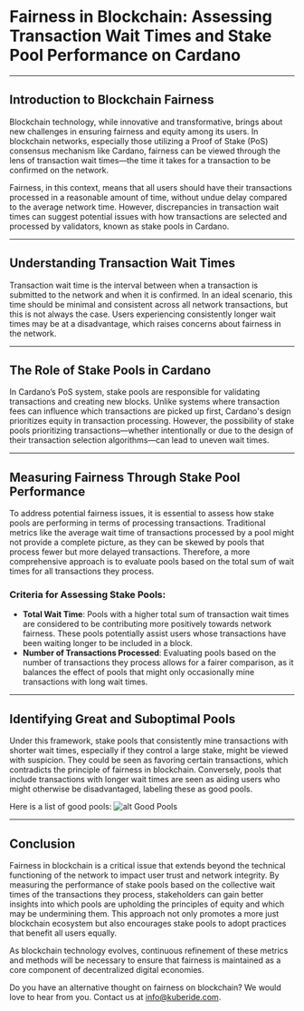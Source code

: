 # Fairness in Blockchain: Assessing Transaction Wait Times and Stake Pool Performance on Cardano

---

## Introduction to Blockchain Fairness

Blockchain technology, while innovative and transformative, brings about new challenges in ensuring fairness and equity among its users. In blockchain networks, especially those utilizing a Proof of Stake (PoS) consensus mechanism like Cardano, fairness can be viewed through the lens of transaction wait times—the time it takes for a transaction to be confirmed on the network.

Fairness, in this context, means that all users should have their transactions processed in a reasonable amount of time, without undue delay compared to the average network time. However, discrepancies in transaction wait times can suggest potential issues with how transactions are selected and processed by validators, known as stake pools in Cardano.

---

## Understanding Transaction Wait Times

Transaction wait time is the interval between when a transaction is submitted to the network and when it is confirmed. In an ideal scenario, this time should be minimal and consistent across all network transactions, but this is not always the case. Users experiencing consistently longer wait times may be at a disadvantage, which raises concerns about fairness in the network.

---

## The Role of Stake Pools in Cardano

In Cardano’s PoS system, stake pools are responsible for validating transactions and creating new blocks. Unlike systems where transaction fees can influence which transactions are picked up first, Cardano's design prioritizes equity in transaction processing. However, the possibility of stake pools prioritizing transactions—whether intentionally or due to the design of their transaction selection algorithms—can lead to uneven wait times.

---

## Measuring Fairness Through Stake Pool Performance

To address potential fairness issues, it is essential to assess how stake pools are performing in terms of processing transactions. Traditional metrics like the average wait time of transactions processed by a pool might not provide a complete picture, as they can be skewed by pools that process fewer but more delayed transactions. Therefore, a more comprehensive approach is to evaluate pools based on the total sum of wait times for all transactions they process.

### Criteria for Assessing Stake Pools:

-   **Total Wait Time**: Pools with a higher total sum of transaction wait times are considered to be contributing more positively towards network fairness. These pools potentially assist users whose transactions have been waiting longer to be included in a block.
-   **Number of Transactions Processed**: Evaluating pools based on the number of transactions they process allows for a fairer comparison, as it balances the effect of pools that might only occasionally mine transactions with long wait times.

---

## Identifying Great and Suboptimal Pools

Under this framework, stake pools that consistently mine transactions with shorter wait times, especially if they control a large stake, might be viewed with suspicion. They could be seen as favoring certain transactions, which contradicts the principle of fairness in blockchain. Conversely, pools that include transactions with longer wait times are seen as aiding users who might otherwise be disadvantaged, labeling these as good pools.

Here is a list of good pools:
![alt Good Pools](https://s3.eu-central-1.wasabisys.com/kuberide/mempool/top-stake-pools.png)

---

## Conclusion

Fairness in blockchain is a critical issue that extends beyond the technical functioning of the network to impact user trust and network integrity. By measuring the performance of stake pools based on the collective wait times of the transactions they process, stakeholders can gain better insights into which pools are upholding the principles of equity and which may be undermining them. This approach not only promotes a more just blockchain ecosystem but also encourages stake pools to adopt practices that benefit all users equally.

As blockchain technology evolves, continuous refinement of these metrics and methods will be necessary to ensure that fairness is maintained as a core component of decentralized digital economies.

Do you have an alternative thought on fairness on blockchain? We would love to hear from you.
Contact us at [info@kuberide.com](mailto:info@kuberide.com).
